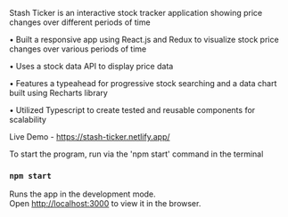 Stash Ticker is an interactive stock tracker application showing price changes over different periods of time

• Built a responsive app using React.js and Redux to visualize stock price changes over various periods of time

• Uses a stock data API to display price data

• Features a typeahead for progressive stock searching and a data chart built using Recharts library

• Utilized Typescript to create tested and reusable components for scalability

Live Demo - https://stash-ticker.netlify.app/

To start the program, run via the 'npm start' command in the terminal

### `npm start`

Runs the app in the development mode.\
Open [http://localhost:3000](http://localhost:3000) to view it in the browser.
